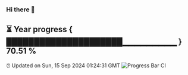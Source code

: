 ### Hi there 👋
⏳ Year progress { █████████████████████▁▁▁▁▁▁▁▁▁ } 70.51 %
---
⏰ Updated on Sun, 15 Sep 2024 01:24:31 GMT
![Progress Bar CI](https://github.com/liununu/liununu/workflows/Progress%20Bar%20CI/badge.svg)
